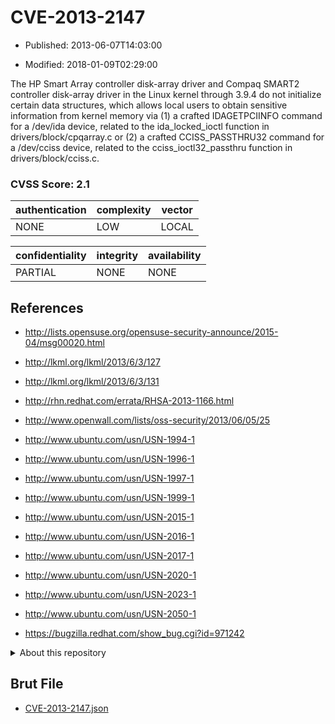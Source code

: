 # CVE-2013-2147

- Published: 2013-06-07T14:03:00

- Modified: 2018-01-09T02:29:00

The HP Smart Array controller disk-array driver and Compaq SMART2 controller disk-array driver in the Linux kernel through 3.9.4 do not initialize certain data structures, which allows local users to obtain sensitive information from kernel memory via (1) a crafted IDAGETPCIINFO command for a /dev/ida device, related to the ida_locked_ioctl function in drivers/block/cpqarray.c or (2) a crafted CCISS_PASSTHRU32 command for a /dev/cciss device, related to the cciss_ioctl32_passthru function in drivers/block/cciss.c.

### CVSS Score: **2.1**

| authentication | complexity | vector |
| --- | --- | --- |
| NONE | LOW | LOCAL |

| confidentiality | integrity | availability |
| --- | --- | --- |
| PARTIAL | NONE | NONE |

## References

* http://lists.opensuse.org/opensuse-security-announce/2015-04/msg00020.html

* http://lkml.org/lkml/2013/6/3/127

* http://lkml.org/lkml/2013/6/3/131

* http://rhn.redhat.com/errata/RHSA-2013-1166.html

* http://www.openwall.com/lists/oss-security/2013/06/05/25

* http://www.ubuntu.com/usn/USN-1994-1

* http://www.ubuntu.com/usn/USN-1996-1

* http://www.ubuntu.com/usn/USN-1997-1

* http://www.ubuntu.com/usn/USN-1999-1

* http://www.ubuntu.com/usn/USN-2015-1

* http://www.ubuntu.com/usn/USN-2016-1

* http://www.ubuntu.com/usn/USN-2017-1

* http://www.ubuntu.com/usn/USN-2020-1

* http://www.ubuntu.com/usn/USN-2023-1

* http://www.ubuntu.com/usn/USN-2050-1

* https://bugzilla.redhat.com/show_bug.cgi?id=971242

<details>
<summary>About this repository</summary> 

  This repository is part of the project [Live Hack CVE](https://github.com/Live-Hack-CVE). Main website can be found [www.live-hack.org](https://www.live-hack.org) 
  
  Made by [Sn0wAlice](https://github.com/Sn0wAlice) for the people that care about security and need to have a feed of the latest CVEs. Hope you enjoy it, don't forget to star the repo and follow me on [Twitter](https://twitter.com/Sn0wAlice) and [Github](https://github.com/Sn0wAlice). And that is my [personnal website](https://www.alice-snow.me/)

  - [Home Page](https://github.com/Live-Hack-CVE)
  - [Framework](https://github.com/Live-Hack-CVE/cve-framework)
  - [CVE database](https://github.com/Live-Hack-CVE/full_database)
  - [Changelog](https://github.com/Live-Hack-CVE/Changelog)
</details>

## Brut File

* [CVE-2013-2147.json](https://raw.githubusercontent.com/Live-Hack-CVE/full_database/main/cves/2013/CVE-2013-2147.json)

